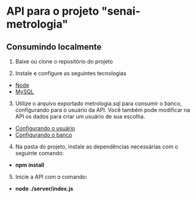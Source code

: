 # API para o projeto "senai-metrologia"

## Consumindo localmente

 1. Baixe ou clone o repositório do projeto

 2. Instale e configure as seguintes tecnologias

- [Node](https://nodejs.org/en/)
- [MySQL](https://dev.mysql.com/downloads/installer/)

 3. Utilize o arquivo exportado metrologia.sql para consumir o banco, configurando para o usuário da API. Você também pode modificar na API os dados para criar um usuário de sua escolha.

- [Configurando o usuário](https://www.hostinger.com.br/tutoriais/como-criar-usuario-mysql-e-conceder-privilegios/#:~:text=Para%20aplicar%20v%C3%A1rios%20privil%C3%A9gios%2C%20separe,%27nome_de_usu%C3%A1rio%27%20%40%20%27localhost%27%3B)
- [Configurando o banco](https://qastack.com.br/programming/17666249/how-do-i-import-an-sql-file-using-the-command-line-in-mysql)


 4. Na pasta do projeto, instale as dependências necessárias com o seguinte comando:

- **npm install**

 5. Inicie a API com o comando:

- **node ./server/index.js**


